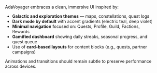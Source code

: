 
AdaVoyager embraces a clean, immersive UI inspired by:

- **Galactic and exploration themes** — maps, constellations, quest logs
- **Dark mode by default** with accent gradients (electric teal, deep violet)
- **Minimal navigation** focused on: Quests, Profile, Guild, Factions, Rewards
- **Gamified dashboard** showing daily streaks, seasonal progress, and quest queue
- Use of **card-based layouts** for content blocks (e.g., quests, partner campaigns)

Animations and transitions should remain subtle to preserve performance across devices.